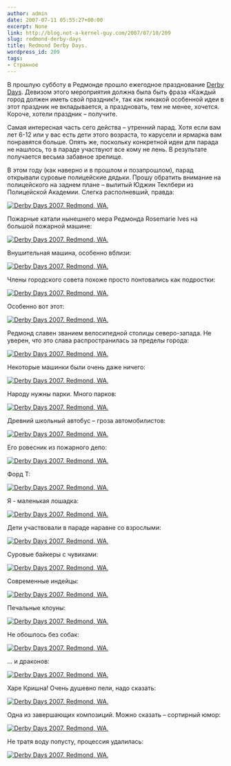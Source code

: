 ```yaml
---
author: admin
date: 2007-07-11 05:55:27+00:00
excerpt: None
link: http://blog.not-a-kernel-guy.com/2007/07/10/209
slug: redmond-derby-days
title: Redmond Derby Days.
wordpress_id: 209
tags:
- Странное
---
```


В прошлую субботу в Редмонде прошло ежегодное празднование [Derby Days](http://www.redmond.gov/recreationarts/derbydays/). Девизом этого мероприятия должна была быть фраза «Каждый город должен иметь свой праздник!», так как никакой особенной идеи в этот праздник не вкладывается, а праздновать, тем не менее, хочется. Короче, хотели праздник – получите. 

Самая интересная часть сего действа – утренний парад. Хотя если вам лет 6-12 или у вас есть дети этого возраста, то карусели и ярмарка вам понравятся больше. Опять же, поскольку конкретной идеи для парада не нашлось, то в параде участвуют все кому не лень. В результате получается весьма забавное зрелище.

В этом году (как наверно и в прошлом и позапрошлом), парад открывали суровые полицейские дядьки. Прошу обратить внимание на полицейского на заднем плане – вылитый Юджин Теклбери из Полицейской Академии. Слегка располневший, правда:

[![Derby Days 2007. Redmond, WA.](http://blog.not-a-kernel-guy.com/wp-content/uploads/2007/07/derby_days_01.thumbnail.jpg)](http://blog.not-a-kernel-guy.com/wp-content/uploads/2007/07/derby_days_01.jpg)

Пожарные катали нынешнего мера Редмонда Rosemarie Ives на большой пожарной машине: 

[![Derby Days 2007. Redmond, WA.](http://blog.not-a-kernel-guy.com/wp-content/uploads/2007/07/derby_days_02.thumbnail.jpg)](http://blog.not-a-kernel-guy.com/wp-content/uploads/2007/07/derby_days_02.jpg)

Внушительная машина, особенно вблизи:

[![Derby Days 2007. Redmond, WA.](http://blog.not-a-kernel-guy.com/wp-content/uploads/2007/07/derby_days_03.thumbnail.jpg)](http://blog.not-a-kernel-guy.com/wp-content/uploads/2007/07/derby_days_03.jpg)

Члены городского совета похоже просто понтовались как подростки:

[![Derby Days 2007. Redmond, WA.](http://blog.not-a-kernel-guy.com/wp-content/uploads/2007/07/derby_days_04.thumbnail.jpg)](http://blog.not-a-kernel-guy.com/wp-content/uploads/2007/07/derby_days_04.jpg)

Особенно вот этот:

[![Derby Days 2007. Redmond, WA.](http://blog.not-a-kernel-guy.com/wp-content/uploads/2007/07/derby_days_05.thumbnail.jpg)](http://blog.not-a-kernel-guy.com/wp-content/uploads/2007/07/derby_days_05.jpg)

Редмонд славен званием велосипедной столицы северо-запада. Не уверен, что это слава распространилась за пределы города:

[![Derby Days 2007. Redmond, WA.](http://blog.not-a-kernel-guy.com/wp-content/uploads/2007/07/derby_days_06.thumbnail.jpg)](http://blog.not-a-kernel-guy.com/wp-content/uploads/2007/07/derby_days_06.jpg)

Некоторые машинки были очень даже ничего:

[![Derby Days 2007. Redmond, WA.](http://blog.not-a-kernel-guy.com/wp-content/uploads/2007/07/derby_days_07.thumbnail.jpg)](http://blog.not-a-kernel-guy.com/wp-content/uploads/2007/07/derby_days_07.jpg)

Народу нужны парки. Много парков:

[![Derby Days 2007. Redmond, WA.](http://blog.not-a-kernel-guy.com/wp-content/uploads/2007/07/derby_days_08.thumbnail.jpg)](http://blog.not-a-kernel-guy.com/wp-content/uploads/2007/07/derby_days_08.jpg)

Древний школьный автобус – гроза автомобилистов:

[![Derby Days 2007. Redmond, WA.](http://blog.not-a-kernel-guy.com/wp-content/uploads/2007/07/derby_days_09.thumbnail.jpg)](http://blog.not-a-kernel-guy.com/wp-content/uploads/2007/07/derby_days_09.jpg)

Его ровесник из пожарного депо:

[![Derby Days 2007. Redmond, WA.](http://blog.not-a-kernel-guy.com/wp-content/uploads/2007/07/derby_days_10.thumbnail.jpg)](http://blog.not-a-kernel-guy.com/wp-content/uploads/2007/07/derby_days_10.jpg)

Форд Т:

[![Derby Days 2007. Redmond, WA.](http://blog.not-a-kernel-guy.com/wp-content/uploads/2007/07/derby_days_18.thumbnail.jpg)](http://blog.not-a-kernel-guy.com/wp-content/uploads/2007/07/derby_days_18.jpg)

Я - маленькая лошадка:

[![Derby Days 2007. Redmond, WA.](http://blog.not-a-kernel-guy.com/wp-content/uploads/2007/07/derby_days_11.thumbnail.jpg)](http://blog.not-a-kernel-guy.com/wp-content/uploads/2007/07/derby_days_11.jpg)

Дети участвовали в параде наравне со взрослыми:

[![Derby Days 2007. Redmond, WA.](http://blog.not-a-kernel-guy.com/wp-content/uploads/2007/07/derby_days_12.thumbnail.jpg)](http://blog.not-a-kernel-guy.com/wp-content/uploads/2007/07/derby_days_12.jpg)

Суровые байкеры с чувихами:

[![Derby Days 2007. Redmond, WA.](http://blog.not-a-kernel-guy.com/wp-content/uploads/2007/07/derby_days_13.thumbnail.jpg)](http://blog.not-a-kernel-guy.com/wp-content/uploads/2007/07/derby_days_13.jpg)

Современные индейцы:

[![Derby Days 2007. Redmond, WA.](http://blog.not-a-kernel-guy.com/wp-content/uploads/2007/07/derby_days_14.thumbnail.jpg)](http://blog.not-a-kernel-guy.com/wp-content/uploads/2007/07/derby_days_14.jpg)

Печальные клоуны:

[![Derby Days 2007. Redmond, WA.](http://blog.not-a-kernel-guy.com/wp-content/uploads/2007/07/derby_days_15.thumbnail.jpg)](http://blog.not-a-kernel-guy.com/wp-content/uploads/2007/07/derby_days_15.jpg)

Не обошлось без собак:

[![Derby Days 2007. Redmond, WA.](http://blog.not-a-kernel-guy.com/wp-content/uploads/2007/07/derby_days_16.thumbnail.jpg)](http://blog.not-a-kernel-guy.com/wp-content/uploads/2007/07/derby_days_16.jpg)

... и драконов:

[![Derby Days 2007. Redmond, WA.](http://blog.not-a-kernel-guy.com/wp-content/uploads/2007/07/derby_days_17.thumbnail.jpg)](http://blog.not-a-kernel-guy.com/wp-content/uploads/2007/07/derby_days_17.jpg)

Харе Кришна! Очень душевно пели, надо сказать:

[![Derby Days 2007. Redmond, WA.](http://blog.not-a-kernel-guy.com/wp-content/uploads/2007/07/derby_days_19.thumbnail.jpg)](http://blog.not-a-kernel-guy.com/wp-content/uploads/2007/07/derby_days_19.jpg)

Одна из завершающих композиций. Можно сказать – сортирный юмор:

[![Derby Days 2007. Redmond, WA.](http://blog.not-a-kernel-guy.com/wp-content/uploads/2007/07/derby_days_20.thumbnail.jpg)](http://blog.not-a-kernel-guy.com/wp-content/uploads/2007/07/derby_days_20.jpg)

Не тратя воду попусту, процессия удалилась:

[![Derby Days 2007. Redmond, WA.](http://blog.not-a-kernel-guy.com/wp-content/uploads/2007/07/derby_days_21.thumbnail.jpg)](http://blog.not-a-kernel-guy.com/wp-content/uploads/2007/07/derby_days_21.jpg)

